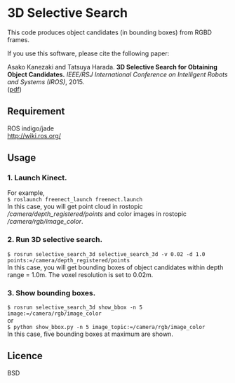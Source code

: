 # 3D Selective Search

This code produces object candidates (in bounding boxes) from RGBD frames.

If you use this software, please cite the following paper: 

Asako Kanezaki and Tatsuya Harada. 
**3D Selective Search for Obtaining Object Candidates.** 
*IEEE/RSJ International Conference on Intelligent Robots and Systems (IROS)*, 2015.   
([pdf](http://www.mi.t.u-tokyo.ac.jp/kanezaki/pdf/IROS2015_kanezaki.pdf))

## Requirement

ROS indigo/jade  
http://wiki.ros.org/

## Usage

### 1. Launch Kinect.  
For example,  
  `$ roslaunch freenect_launch freenect.launch`  
In this case, you will get point cloud in rostopic */camera/depth_registered/points* and color images in rostopic */camera/rgb/image_color*.  

### 2. Run 3D selective search.  
  `$ rosrun selective_search_3d selective_search_3d -v 0.02 -d 1.0 points:=/camera/depth_registered/points`  
In this case, you will get bounding boxes of object candidates within depth range = 1.0m. The voxel resolution is set to 0.02m.

### 3. Show bounding boxes.
  `$ rosrun selective_search_3d show_bbox -n 5 image:=/camera/rgb/image_color`  
or  
  `$ python show_bbox.py -n 5 image_topic:=/camera/rgb/image_color`  
In this case, five bounding boxes at maximum are shown.  

## Licence

BSD

